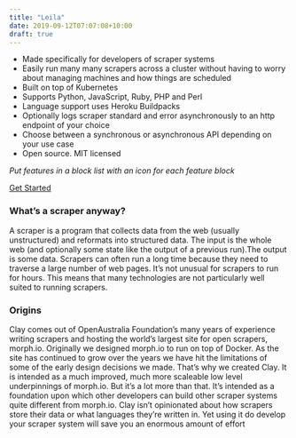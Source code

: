 ```yaml
---
title: "Leila"
date: 2019-09-12T07:07:08+10:00
draft: true
---
```


* Made specifically for developers of scraper systems
* Easily run many many scrapers across a cluster without having to worry about managing machines and how things are scheduled
* Built on top of Kubernetes
* Supports Python, JavaScript, Ruby, PHP and Perl
* Language support uses Heroku Buildpacks
* Optionally logs scraper standard and error asynchronously to an http endpoint of your choice
* Choose between a synchronous or asynchronous API depending on your use case
* Open source. MIT licensed

*Put features in a block list with an icon for each feature block*

[Get Started](#get-started-in-the-documentation)

### What’s a scraper anyway?

A scraper is a program that collects data from the web (usually unstructured) and reformats into structured data. The input is the whole web (and optionally some state like the output of a previous run).The output is some data. Scrapers can often run a long time because they need to traverse a large number of web pages. It’s not unusual for scrapers to run for hours. This means that many technologies are not particularly well suited to running scrapers.

### Origins

Clay comes out of OpenAustralia Foundation’s many years of experience writing scrapers and hosting the world’s largest site for open scrapers, morph.io. Originally we designed morph.io to run on top of Docker. As the site has continued to grow over the years we have hit the limitations of some of the early design decisions we made. That’s why we created Clay. It is intended as a much improved, much more scaleable low level underpinnings of morph.io. But it’s a lot more than that. It’s intended as a foundation upon which other developers can build other scraper systems quite different from morph.io. Clay isn’t opinionated about how scrapers store their data or what languages they’re written in. Yet using it do develop your scraper system will save you an enormous amount of effort
